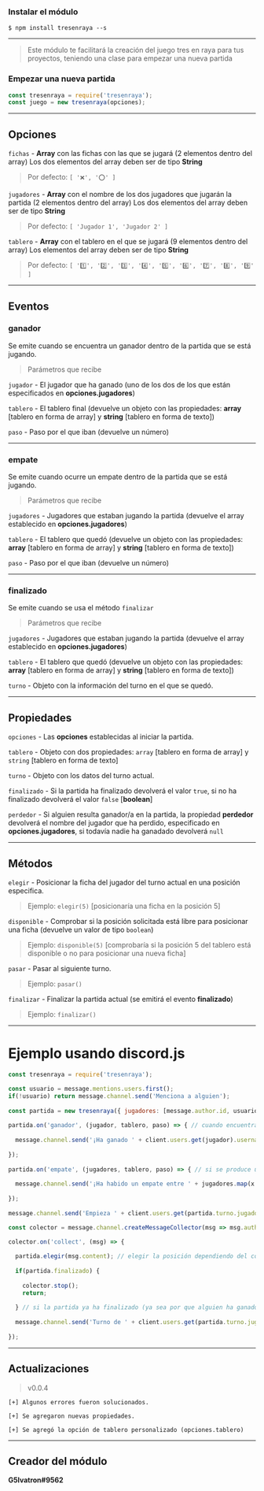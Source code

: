 ### Instalar el módulo
```
$ npm install tresenraya --s
```

----------------------

> Este módulo te facilitará la creación del juego tres en raya para tus proyectos, teniendo una clase para empezar una nueva partida 

### Empezar una nueva partida
```js
const tresenraya = require('tresenraya');
const juego = new tresenraya(opciones);
```

----------------------

## Opciones
`fichas` - **Array** con las fichas con las que se jugará (2 elementos dentro del array)
Los dos elementos del array deben ser de tipo **String**

> Por defecto: `[ '❌', '⭕' ]`



`jugadores` - **Array** con el nombre de los dos jugadores que jugarán la partida (2 elementos dentro del array)
Los dos elementos del array deben ser de tipo **String**

> Por defecto: `[ 'Jugador 1', 'Jugador 2' ]`



`tablero` - **Array** con el tablero en el que se jugará (9 elementos dentro del array) Los elementos del array deben ser de tipo **String**

> Por defecto: `[ '1️⃣', '2️⃣', '3️⃣', '4️⃣', '5️⃣', '6️⃣', '7️⃣', '8️⃣', '9️⃣' ]`

----------------------

## Eventos

### **ganador**
Se emite cuando se encuentra un ganador dentro de la partida que se está jugando.

> Parámetros que recibe

`jugador` - El jugador que ha ganado (uno de los dos de los que están especificados en **opciones.jugadores**)

`tablero` - El tablero final (devuelve un objeto con las propiedades: **array** [tablero en forma de array] y **string** [tablero en forma de texto])

`paso` - Paso por el que iban (devuelve un número)

----------------------

### **empate**
Se emite cuando ocurre un empate dentro de la partida que se está jugando.

> Parámetros que recibe

`jugadores` - Jugadores que estaban jugando la partida (devuelve el array establecido en **opciones.jugadores**)

`tablero` - El tablero que quedó (devuelve un objeto con las propiedades: **array** [tablero en forma de array] y **string** [tablero en forma de texto])

`paso` - Paso por el que iban (devuelve un número)

----------------------

### **finalizado**
Se emite cuando se usa el método `finalizar`

> Parámetros que recibe

`jugadores` - Jugadores que estaban jugando la partida (devuelve el array establecido en **opciones.jugadores**)

`tablero` - El tablero que quedó (devuelve un objeto con las propiedades: **array** [tablero en forma de array] y **string** [tablero en forma de texto])

`turno` - Objeto con la información del turno en el que se quedó.

----------------------

## Propiedades

`opciones` - Las **opciones** establecidas al iniciar la partida.

`tablero` - Objeto con dos propiedades: `array` [tablero en forma de array] y `string` [tablero en forma de texto]

`turno` - Objeto con los datos del turno actual.

`finalizado` - Si la partida ha finalizado devolverá el valor `true`, si no ha finalizado devolverá el valor `false` [**boolean**]

`perdedor` - Si alguien resulta ganador/a en la partida, la propiedad **perdedor** devolverá el nombre del jugador que ha perdido, especificado en **opciones.jugadores**, si todavía nadie ha ganadado devolverá `null`

----------------------

## Métodos

`elegir` - Posicionar la ficha del jugador del turno actual en una posición especifica.

> Ejemplo: `elegir(5)` [posicionaría una ficha en la posición 5]

`disponible` - Comprobar si la posición solicitada está libre para posicionar una ficha (devuelve un valor de tipo `boolean`)

> Ejemplo: `disponible(5)` [comprobaría si la posición 5 del tablero está disponible o no para posicionar una nueva ficha]

`pasar` - Pasar al siguiente turno.

> Ejemplo: `pasar()`

`finalizar` - Finalizar la partida actual (se emitirá el evento **finalizado**)

> Ejemplo: `finalizar()`

----------------------

# Ejemplo usando discord.js

```js
const tresenraya = require('tresenraya');

const usuario = message.mentions.users.first();
if(!usuario) return message.channel.send('Menciona a alguien');
  
const partida = new tresenraya({ jugadores: [message.author.id, usuario.id] });
  
partida.on('ganador', (jugador, tablero, paso) => { // cuando encuentra a algún ganador se emite el evento 'ganador'
    
  message.channel.send('¡Ha ganado ' + client.users.get(jugador).username + ' en esta partida! Después de `' + paso + ' pasos.`\n\n' + tablero.string + '\n\nLo siento, ' + client.users.get(partida.perdedor).username + '... 😦');
    
});
  
partida.on('empate', (jugadores, tablero, paso) => { // si se produce un empate se emite el evento 'empate'
    
  message.channel.send('¡Ha habido un empate entre ' + jugadores.map(x => client.users.get(x).username).join(' y ') + '!');
    
});
  
message.channel.send('Empieza ' + client.users.get(partida.turno.jugador).username + ', elige un número del 1 al 9 [`' + partida.turno.ficha + '`]\n\n' + partida.tablero.string);

const colector = message.channel.createMessageCollector(msg => msg.author.id === partida.turno.jugador && !isNaN(msg.content) && (Number(msg.content) >= 1 && Number(msg.content) <= 9) && partida.disponible(msg.content) && !partida.finalizado);

colector.on('collect', (msg) => {
      
  partida.elegir(msg.content); // elegir la posición dependiendo del contenido del mensaje recolectado
  
  if(partida.finalizado) {
    
    colector.stop();
    return;
    
  } // si la partida ya ha finalizado (ya sea por que alguien ha ganado o ha habido un empate), para el colector y retorna nada
      
  message.channel.send('Turno de ' + client.users.get(partida.turno.jugador).username + ' [`' + partida.turno.ficha + '`]\n\n' + partida.tablero.string);
      
});
```

----------------------

## Actualizaciones

> v0.0.4

```
[+] Algunos errores fueron solucionados.

[+] Se agregaron nuevas propiedades.

[+] Se agregó la opción de tablero personalizado (opciones.tablero)
```

----------------------

## Creador del módulo

**G5lvatron#9562**